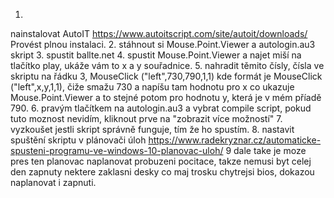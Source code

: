 1.
 nainstalovat AutoIT  https://www.autoitscript.com/site/autoit/downloads/
 Provést plnou instalaci.
2.
 stáhnout si Mouse.Point.Viewer a autologin.au3 skript
3.
 spustit ballte.net
4.
 spustit Mouse.Point.Viewer a najet miší na tlačítko play, ukáže vám to x a y souřadnice.
5.
 nahradit těmito čísly, čísla ve skriptu na řádku 3, MouseClick ("left",730,790,1,1)  kde formát je
 MouseClick ("left",x,y,1,1), čiže smažu 730 a napíšu tam hodnotu pro x co ukazuje Mouse.Point.Viewer a to stejné potom pro hodnotu y, která je v mém příadě 790.
6.
 pravým tlačítkem na autologin.au3 a vybrat compile script, pokud tuto moznost nevidím, kliknout prve na "zobrazit více možností"
7.
 vyzkoušet jestli skript správně funguje, tím že ho spustím.
8.
 nastavit spuštění skriptu v plánovači úloh
 https://www.radekryznar.cz/automaticke-spusteni-programu-ve-windows-10-planovac-uloh/
9
 dale take je moze pres ten planovac naplanovat probuzeni pocitace, takze nemusi byt celej den zapnuty
 nektere zaklasni desky co maj trosku chytrejsi bios, dokazou naplanovat i zapnuti.
